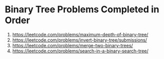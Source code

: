 # Binary Tree Problems Completed in Order
1. https://leetcode.com/problems/maximum-depth-of-binary-tree/
1. https://leetcode.com/problems/invert-binary-tree/submissions/
1. https://leetcode.com/problems/merge-two-binary-trees/
1. https://leetcode.com/problems/search-in-a-binary-search-tree/
